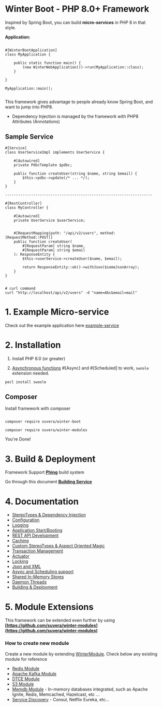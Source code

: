 # Winter Boot - PHP 8.0+ Framework

Inspired by Spring Boot, you can build **micro-services** in PHP 8 in that style.

**Application:**

```phpt

#[WinterBootApplication]
class MyApplication {

    public static function main() {
        (new WinterWebApplication())->run(MyApplication::class);
    }

}

MyApplication::main();


```

This framework gives advantage to people already know Spring Boot, and want to jump into PHP8.

- Dependency Injection is managed by the framework with PHP8 Attributes (Annotations)

## Sample Service

```phpt
#[Service]
class UserServiceImpl implements UserService {

    #[Autowired]
    private PdbcTemplate $pdbc;

    public function createUser(string $name, string $email) {
        $this->pdbc->update(/* ... */);
    }
}

--------------------------------------------------------------------

#[RestController]
class MyController {

    #[Autowired]
    private UserService $userService;


    #[RequestMapping(path: "/api/v2/users", method: [RequestMethod::POST]]
    public function createUser(
        #[RequestParam] string $name,
        #[RequestParam] string $email
    ): ResponseEntity {
        $this->userService->createUser($name, $email);
        
        return ResponseEntity::ok()->withJson($someJsonArray);
    }
}


# curl command
curl "http://localhost/api/v2/users" -d "name=Abc&email=mail"

```

# 1.  Example Micro-service

Check out the example application here [example-service](https://github.com/suvera/winter-example-service)

# 2. Installation

1) Install PHP 8.0 (or greater)

2) [Asynchronous functions](https://github.com/suvera/winter-boot/blob/master/docs/async_scheduling.md) #[Async] and #[Scheduled] to work, `swoole` extension needed.
    
```shell
pecl install swoole
```


## Composer

Install framework with composer

```shell

composer require suvera/winter-boot

composer require suvera/winter-modules

```

You're Done!

# 3. Build & Deployment

Framework Support **[Phing](https://www.phing.info/)** build system

Go through this document **[Building Service](docs/build.md)**

# 4. Documentation

- [StereoTypes & Dependency Injection](docs/dependency_stereo_types.md)
- [Configuration](docs/configuration.md)
- [Logging](docs/logging.md)
- [Application Start/Booting](docs/application_starter.md)
- [REST API Development](docs/rest_api.md)
- [Caching](docs/caching.md)
- [Custom StereoTypes & Aspect Oriented Magic](docs/custom_aop.md)
- [Transaction Management](docs/transactions.md)
- [Actuator](docs/actuator.md)
- [Locking](docs/locking.md)
- [Json and XML](docs/json_xml.md)
- [Async and Scheduling support](docs/async_scheduling.md)
- [Shared In-Memory Stores](docs/local_store.md)
- [Daemon Threads](docs/daemon_threads.md)
- [Building & Deployment](docs/build.md)

# 5. Module Extensions

This framework can be extended even further by using
**[https://github.com/suvera/winter-modules](https://github.com/suvera/winter-modules)**

### How to create new module

Create a new module by extending [WinterModule](src/core/app/WinterModule.php). 
Check below any existing module for reference

- [Redis Module](https://github.com/suvera/winter-modules/tree/master/winter-data-redis)
- [Apache Kafka Module](https://github.com/suvera/winter-modules/tree/master/winter-kafka)
- [DTCE Module](https://github.com/suvera/winter-modules/tree/master/winter-dtce)
- [S3 Module](https://github.com/suvera/winter-modules/tree/master/winter-s3)
- [Memdb Module](https://github.com/suvera/winter-memdb) - In-memory databases integrated, such as Apache Ignite, Redis, Memcached, Hazelcast, etc ... 
- [Service Discovery](https://github.com/suvera/winter-eureka) - Consul, Netflix Eureka, etc...
